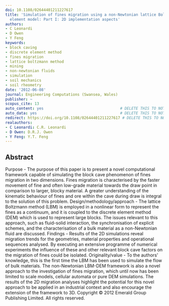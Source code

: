 ```yaml
---
doi: 10.1108/02644401211227617
title: 'Simulation of fines migration using a non-Newtonian lattice Boltzmann-discrete
  element model: Part I: 2D implementation aspects'
authors:
- C Leonardi
- D Owen
- Y Feng
keywords:
- block caving
- discrete element method
- fines migration
- lattice boltzmann method
- mining
- non-newtonian fluids
- simulation
- soil mechanics
- soil rheometry
date: '2012-06-08'
journal: Engineering Computations (Swansea, Wales)
publisher: ~
scopus_cite: 13
auto_content: yes                                  # DELETE THIS TO NOT AUTO GENERATE CONTENT
auto_data: yes                                     # DELETE THIS TO NOT AUTO GENERATE METADATA
redirect: https://doi.org/10.1108/02644401211227617 # DELETE THIS TO NOT REDIRECT
realauthors:
- C Leonardi: C.R. Leonardi
- D Owen: D.R.J. Owen
- Y Feng: Y.T. Feng
---
```



## Abstract
Purpose - The purpose of this paper is to present a novel computational framework capable of simulating the block cave phenomenon of fines migration in two dimensions. Fines migration is characterised by the faster movement of fine and often low-grade material towards the draw point in comparison to larger, blocky material. A greater understanding of the kinematic behaviour of fines and ore within the cave during draw is integral to the solution of this problem. Design/methodology/approach - The lattice Boltzmann method (LBM) is employed in a nonlinear form to represent the fines as a continuum, and it is coupled to the discrete element method (DEM) which is used to represent large blocks. The issues relevant to this approach, such as fluid-solid interaction, the synchronisation of explicit schemes, and the characterisation of a bulk material as a non-Newtonian fluid are discussed. Findings - Results of the 2D simulations reveal migration trends for the geometries, material properties and operational sequences analysed. By executing an extensive programme of numerical experiments the influence of these and other relevant block cave factors on the migration of fines could be isolated. Originality/value - To the authors' knowledge, this is the first time the LBM has been used to simulate the flow of bulk materials. The non-Newtonian LBM-DEM framework is also a novel approach to the investigation of fines migration, which until now has been limited to scale models, cellular automata or pure DEM simulations. The results of the 2D migration analyses highlight the potential for this novel approach to be applied in an industrial context and also encourage the extension of the framework to 3D. Copyright © 2012 Emerald Group Publishing Limited. All rights reserved.
